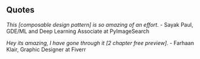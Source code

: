 ## Quotes

*This [composable design pattern] is so amazing of an effort.* -  Sayak Paul, GDE/ML and Deep Learning Associate at PyImageSearch

*Hey its amazing, I have gone through it [2 chapter free preview]*. - 
Farhaan Klair, Graphic Designer at Fiverr
